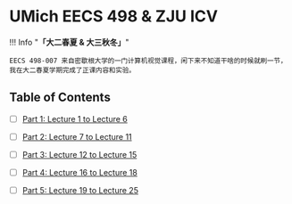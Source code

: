 # UMich EECS 498 & ZJU ICV

!!! Info "**「大二春夏 & 大三秋冬」**"
    
    EECS 498-007 来自密歇根大学的一门计算机视觉课程，闲下来不知道干啥的时候就刷一节，我在大二春夏学期完成了正课内容和实验。

## Table of Contents

- [ ] [Part 1: Lecture 1 to Lecture 6](./part%201.md)
- [ ] [Part 2: Lecture 7 to Lecture 11](./part%202.md)
- [ ] [Part 3: Lecture 12 to Lecture 15](./part%203.md)
- [ ] [Part 4: Lecture 16 to Lecture 18](./part%204.md)
- [ ] [Part 5: Lecture 19 to Lecture 25](./part%205.md)

